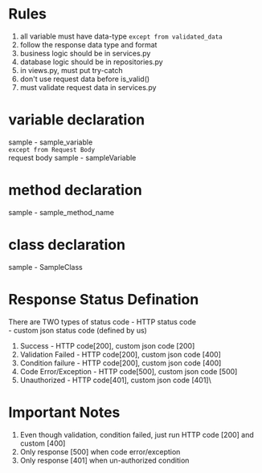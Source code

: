 
# Rules
1. all variable must have data-type
    `except from validated_data`
2. follow the response data type and format
3. business logic should be in services.py
4. database logic should be in repositories.py
5. in views.py, must put try-catch
6. don't use request data before is_valid()
7. must validate request data in services.py

# variable declaration
sample - sample_variable <br>
    `except from Request Body` <br>
    request body sample - sampleVariable <br>

# method declaration
sample - sample_method_name <br>

# class declaration
sample - SampleClass <br>

# Response Status Defination
There are TWO types of status code
    - HTTP status code <br>
    - custom json status code (defined by us) <br>

1. Success - HTTP code[200], custom json code [200] 
2. Validation Failed - HTTP code[200], custom json code [400] 
3. Condition failure - HTTP code[200], custom json code [400] 
4. Code Error/Exception - HTTP code[500], custom json code [500] 
5. Unauthorized - HTTP code[401], custom json code [401]\

# Important Notes
1. Even though validation, condition failed, just run HTTP code [200] and custom [400]
2. Only response [500] when code error/exception
3. Only response [401] when un-authorized condition
